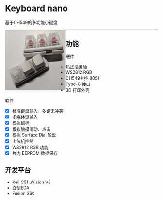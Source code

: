 # Keyboard nano

基于CH549的多功能小键盘

<img src="./IMG/1.jpg" height="200" width="200" align="left"/>


---


## 功能

硬件

- 热拔插键轴
- WS2812 RGB
- CH549主控 8051
- Type-C 接口
- 3D 打印外壳

软件

- [x] 标准键盘输入，多键无冲突
- [x] 多媒体键输入
- [x] 模拟鼠标
- [x] 模拟触摸滑动、点击
- [x] 模拟 Surface Dial 轮盘
- [x] 上位机控制
- [x] WS2812 RGB 功能
- [x] 片内 EEPROM 数据保存

## 开发平台

- Keil C51 µVision V5
- 立创EDA
- Fusion 360